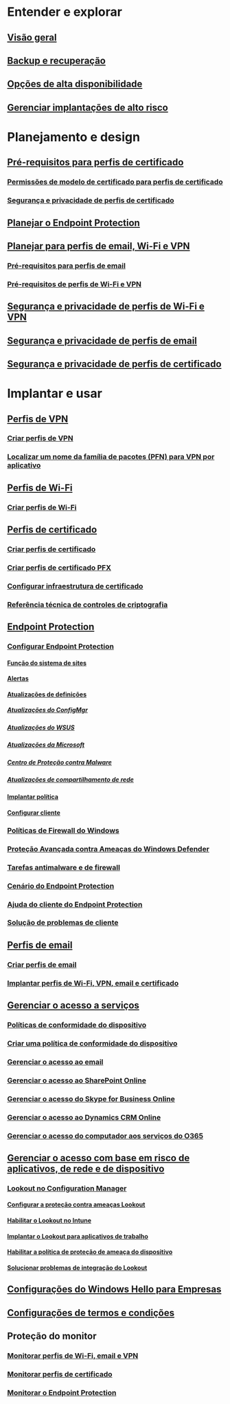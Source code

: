 # Entender e explorar
## [Visão geral](understand\protect-data-and-site-infrastructure.md)
## [Backup e recuperação](understand/backup-and-recovery.md)
## [Opções de alta disponibilidade](understand/high-availability-options.md)
## [Gerenciar implantações de alto risco](understand/settings-to-manage-high-risk-deployments.md)

# Planejamento e design
## [Pré-requisitos para perfis de certificado](plan-design/prerequisites-for-certificate-profiles.md)
### [Permissões de modelo de certificado para perfis de certificado](plan-design/planning-for-certificate-template-permissions.md)
### [Segurança e privacidade de perfis de certificado](plan-design/security-and-privacy-for-certificate-profiles.md)

## [Planejar o Endpoint Protection](plan-design/planning-for-endpoint-protection.md)

## [Planejar para perfis de email, Wi-Fi e VPN](plan-design/prerequisites-for-email-profiles.md)
### [Pré-requisitos para perfis de email](plan-design/prerequisites-for-email-profiles.md)
### [Pré-requisitos de perfis de Wi-Fi e VPN](plan-design/prerequisites-for-wifi-vpn-profiles.md)

## [Segurança e privacidade de perfis de Wi-Fi e VPN](plan-design/security-and-privacy-for-wifi-vpn-profiles.md)

## [Segurança e privacidade de perfis de email](plan-design/security-and-privacy-for-email-profiles.md)

## [Segurança e privacidade de perfis de certificado](plan-design/security-and-privacy-for-certificate-profiles.md)

# Implantar e usar
## [Perfis de VPN](deploy-use/vpn-profiles.md)
### [Criar perfis de VPN](deploy-use/create-vpn-profiles.md)
### [Localizar um nome da família de pacotes (PFN) para VPN por aplicativo](deploy-use/find-a-pfn-for-per-app-vpn.md)

## [Perfis de Wi-Fi](deploy-use/create-wifi-profiles.md)
### [Criar perfis de Wi-Fi](deploy-use/create-wifi-profiles.md)

## [Perfis de certificado](deploy-use/introduction-to-certificate-profiles.md)
### [Criar perfis de certificado](deploy-use/create-certificate-profiles.md)
### [Criar perfis de certificado PFX](deploy-use/create-pfx-certificate-profiles.md)
### [Configurar infraestrutura de certificado](deploy-use/certificate-infrastructure.md)
### [Referência técnica de controles de criptografia](deploy-use/cryptographic-controls-technical-reference.md)

## [Endpoint Protection](deploy-use/endpoint-protection.md)
### [Configurar Endpoint Protection](deploy-use/endpoint-protection-configure.md)
#### [Função do sistema de sites](deploy-use/endpoint-protection-site-role.md)
#### [Alertas](deploy-use/endpoint-configure-alerts.md)
#### [Atualizações de definições](deploy-use/endpoint-definition-updates.md)
##### [Atualizações do ConfigMgr](deploy-use/endpoint-definitions-configmgr.md)
##### [Atualizações do WSUS](deploy-use/endpoint-definitions-wsus.md)
##### [Atualizações da Microsoft](deploy-use/endpoint-definitions-microsoft-updates.md)
##### [Centro de Proteção contra Malware](deploy-use/endpoint-definitions-protection-center.md)
##### [Atualizações de compartilhamento de rede](deploy-use/endpoint-definitions-network.md)

#### [Implantar política](deploy-use/endpoint-antimalware-policies.md)
#### [Configurar cliente](deploy-use/endpoint-protection-configure-client.md)

### [Políticas de Firewall do Windows](deploy-use/create-windows-firewall-policies.md)
### [Proteção Avançada contra Ameaças do Windows Defender](deploy-use/windows-defender-advanced-threat-protection.md)
### [Tarefas antimalware e de firewall](deploy-use/endpoint-antimalware-firewall.md)
### [Cenário do Endpoint Protection](deploy-use/scenarios-endpoint-protection.md)
### [Ajuda do cliente do Endpoint Protection](deploy-use/endpoint-protection-client-help.md)
### [Solução de problemas de cliente](deploy-use/troubleshoot-endpoint-client.md)

## [Perfis de email](deploy-use/introduction-to-email-profiles.md)
### [Criar perfis de email](deploy-use/create-exchange-activesync-profiles.md)
### [Implantar perfis de Wi-Fi, VPN, email e certificado](deploy-use/deploy-wifi-vpn-email-cert-profiles.md)

## [Gerenciar o acesso a serviços](deploy-use/manage-access-to-services.md)
### [Políticas de conformidade do dispositivo](deploy-use/device-compliance-policies.md)
### [Criar uma política de conformidade do dispositivo](deploy-use/create-compliance-policy.md)
### [Gerenciar o acesso ao email](deploy-use/manage-email-access.md)
### [Gerenciar o acesso ao SharePoint Online](deploy-use/manage-sharepoint-online-access.md)
### [Gerenciar o acesso do Skype for Business Online](deploy-use/manage-skype-for-business-online-access.md)
### [Gerenciar o acesso ao Dynamics CRM Online](deploy-use/manage-dynamics-crm-online-access.md)
### [Gerenciar o acesso do computador aos serviços do O365](deploy-use/manage-access-to-o365-services-for-pcs-managed-by-sccm.md)
## [Gerenciar o acesso com base em risco de aplicativos, de rede e de dispositivo](deploy-use/configuration-manager-mobile-threat-defense.md)
### [Lookout no Configuration Manager](deploy-use/lookout-mobile-threat-defense-in-configuration-manager.md)
#### [Configurar a proteção contra ameaças Lookout](deploy-use/set-up-your-subscription-with-lookout.md)
#### [Habilitar o Lookout no Intune](deploy-use/enable-lookout-connection-in-intune.md)
#### [Implantar o Lookout para aplicativos de trabalho](deploy-use/configure-and-deploy-lookout-for-work-apps.md)
#### [Habilitar a política de proteção de ameaça do dispositivo](deploy-use/enable-device-threat-protection-rule-compliance-policy.md)
#### [Solucionar problemas de integração do Lookout](deploy-use/troubleshoot-lookout-integration.md)

## [Configurações do Windows Hello para Empresas](deploy-use/windows-hello-for-business-settings.md)

## [Configurações de termos e condições](../mdm/deploy-use/terms-and-conditions.md)

## Proteção do monitor
### [Monitorar perfis de Wi-Fi, email e VPN](deploy-use/monitor-wifi-email-vpn-profiles.md)
### [Monitorar perfis de certificado](deploy-use/monitor-certificate-profiles.md)
### [Monitorar o Endpoint Protection](deploy-use/monitor-endpoint-protection.md)
